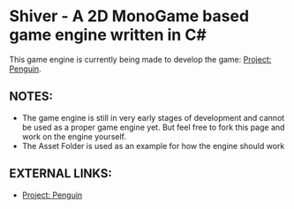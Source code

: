 # Shiver - A 2D MonoGame based game engine written in C#

This game engine is currently being made to develop the game: [Project: Penguin](https://gamejolt.com/games/projectpenguin/538864).

## NOTES: 
- The game engine is still in very early stages of development and cannot be used as a proper game engine yet. But feel free to fork this page and work on the engine yourself.
- The Asset Folder is used as an example for how the engine should work

## EXTERNAL LINKS:
- [Project: Penguin](https://gamejolt.com/games/projectpenguin/538864)